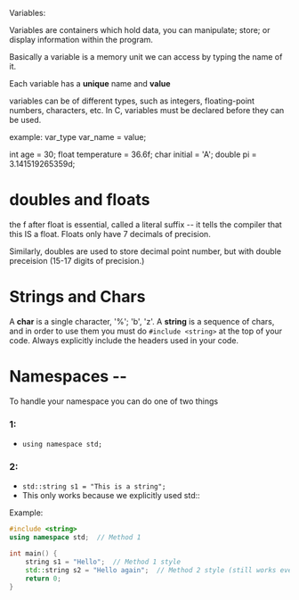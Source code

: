 Variables:


Variables are containers which hold data, you can manipulate; store; or display information within the program. 

Basically a variable is a memory unit we can access by typing the name of it. 

Each variable has a **unique** name and **value** 


variables can be of different types, such as integers, floating-point numbers, characters, etc.
In C, variables must be declared before they can be used.

example:
var_type var_name = value;

int age = 30;
float temperature = 36.6f; 
char initial = 'A';
double pi = 3.141519265359d;

# doubles and floats

the f after float is essential, called a literal suffix -- it tells the compiler that this IS a float. Floats only have 7 decimals of precision. 

Similarly, doubles are used to store decimal point number, but with double preceision (15-17 digits of precision.)


# Strings and Chars

A **char** is a single character, '%'; 'b', 'z'. A **string** is a sequence of chars, and in order to use them you must do `#include <string>` at the top of your code. Always explicitly include the headers used in your code.


# Namespaces --
To handle your namespace you can do one of two things
### 1:
- `using namespace std;`
### 2:
- `std::string s1 = "This is a string";`
- This only works because we explicitly used std::

Example: 
```strings.cpp
#include <string>
using namespace std;  // Method 1

int main() {
    string s1 = "Hello";  // Method 1 style
    std::string s2 = "Hello again";  // Method 2 style (still works even with 'using namespace')
    return 0;
}
```